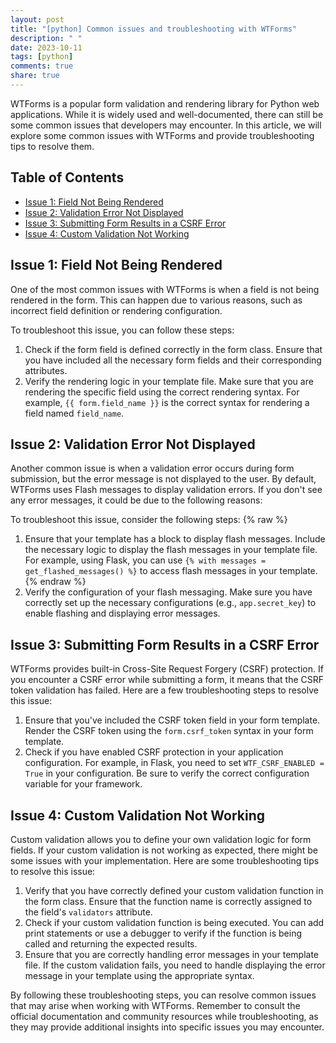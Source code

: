 ```yaml
---
layout: post
title: "[python] Common issues and troubleshooting with WTForms"
description: " "
date: 2023-10-11
tags: [python]
comments: true
share: true
---
```


WTForms is a popular form validation and rendering library for Python web applications. While it is widely used and well-documented, there can still be some common issues that developers may encounter. In this article, we will explore some common issues with WTForms and provide troubleshooting tips to resolve them.

## Table of Contents
* [Issue 1: Field Not Being Rendered](#field-not-rendered)
* [Issue 2: Validation Error Not Displayed](#validation-error)
* [Issue 3: Submitting Form Results in a CSRF Error](#csrf-error)
* [Issue 4: Custom Validation Not Working](#custom-validation)

<a name="field-not-rendered"></a>
## Issue 1: Field Not Being Rendered

One of the most common issues with WTForms is when a field is not being rendered in the form. This can happen due to various reasons, such as incorrect field definition or rendering configuration.

To troubleshoot this issue, you can follow these steps:
1. Check if the form field is defined correctly in the form class. Ensure that you have included all the necessary form fields and their corresponding attributes.
2. Verify the rendering logic in your template file. Make sure that you are rendering the specific field using the correct rendering syntax. For example, `{{ form.field_name }}` is the correct syntax for rendering a field named `field_name`.

<a name="validation-error"></a>
## Issue 2: Validation Error Not Displayed

Another common issue is when a validation error occurs during form submission, but the error message is not displayed to the user. By default, WTForms uses Flash messages to display validation errors. If you don't see any error messages, it could be due to the following reasons:

To troubleshoot this issue, consider the following steps:
{% raw %}
1. Ensure that your template has a block to display flash messages. Include the necessary logic to display the flash messages in your template file. For example, using Flask, you can use `{% with messages = get_flashed_messages() %}` to access flash messages in your template.
{% endraw %}
2. Verify the configuration of your flash messaging. Make sure you have correctly set up the necessary configurations (e.g., `app.secret_key`) to enable flashing and displaying error messages.

<a name="csrf-error"></a>
## Issue 3: Submitting Form Results in a CSRF Error

WTForms provides built-in Cross-Site Request Forgery (CSRF) protection. If you encounter a CSRF error while submitting a form, it means that the CSRF token validation has failed. Here are a few troubleshooting steps to resolve this issue:

1. Ensure that you've included the CSRF token field in your form template. Render the CSRF token using the `form.csrf_token` syntax in your form template.
2. Check if you have enabled CSRF protection in your application configuration. For example, in Flask, you need to set `WTF_CSRF_ENABLED = True` in your configuration. Be sure to verify the correct configuration variable for your framework.

<a name="custom-validation"></a>
## Issue 4: Custom Validation Not Working

Custom validation allows you to define your own validation logic for form fields. If your custom validation is not working as expected, there might be some issues with your implementation. Here are some troubleshooting tips to resolve this issue:

1. Verify that you have correctly defined your custom validation function in the form class. Ensure that the function name is correctly assigned to the field's `validators` attribute.
2. Check if your custom validation function is being executed. You can add print statements or use a debugger to verify if the function is being called and returning the expected results.
3. Ensure that you are correctly handling error messages in your template file. If the custom validation fails, you need to handle displaying the error message in your template using the appropriate syntax.

By following these troubleshooting steps, you can resolve common issues that may arise when working with WTForms. Remember to consult the official documentation and community resources while troubleshooting, as they may provide additional insights into specific issues you may encounter.